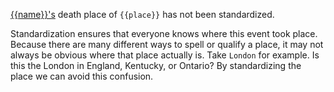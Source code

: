 [{{name}}'s](https://familysearch.org/tree/person/{{pid}}/details) death place of `{{place}}` has not been standardized.

Standardization ensures that everyone knows where this event took place.
Because there are many different ways to spell or qualify a place, it may not always be obvious where that place actually is.
Take `London` for example. Is this the London in England, Kentucky, or Ontario?
By standardizing the place we can avoid this confusion.
